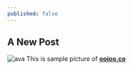 ```yaml
---
published: false
---
```

## A New Post
![ava]({{site.baseurl}}/_posts/avatar.jpg)
This is sample picture of [**ooioo.co**](https://ooioo.co)
